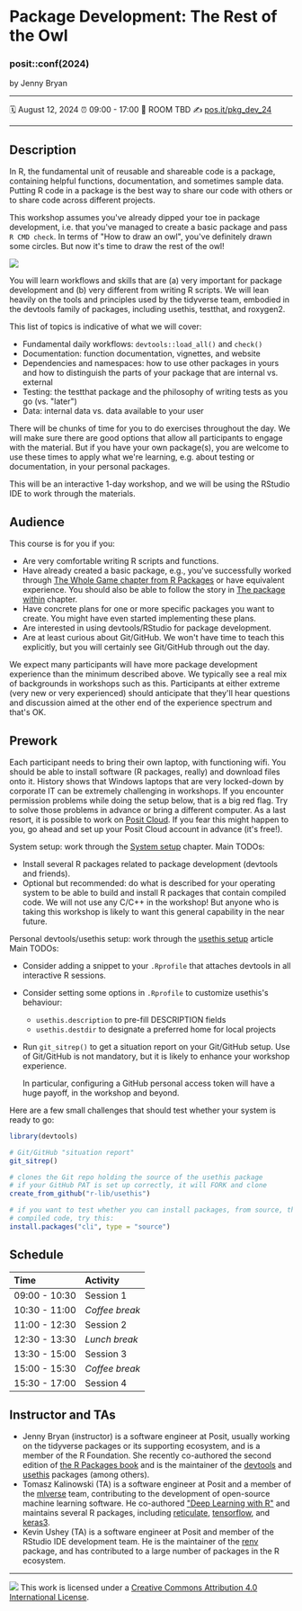 Package Development: The Rest of the Owl
================

### posit::conf(2024)

by Jenny Bryan

-----

:spiral_calendar: August 12, 2024
:alarm_clock:     09:00 - 17:00
:hotel:           ROOM TBD
:writing_hand:    [pos.it/pkg_dev_24](https://pos.it/pkg_dev_24)

-----

## Description

In R, the fundamental unit of reusable and shareable code is a package, containing helpful functions, documentation, and sometimes sample data.
Putting R code in a package is the best way to share our code with others or to share code across different projects.

This workshop assumes you've already dipped your toe in package development, i.e. that you've managed to create a basic package and pass `R CMD check`.
In terms of "How to draw an owl", you've definitely drawn some circles.
But now it's time to draw the rest of the owl!

![](https://datasciencebox.org/images/design-owl.jpg)

You will learn workflows and skills that are (a) very important for package development and (b) very different from writing R scripts.
We will lean heavily on the tools and principles used by the tidyverse team, embodied in the devtools family of packages, including usethis, testthat, and roxygen2.

This list of topics is indicative of what we will cover:

-   Fundamental daily workflows: `devtools::load_all()` and `check()`
-   Documentation: function documentation, vignettes, and website
-   Dependencies and namespaces: how to use other packages in yours and how to distinguish the parts of your package that are internal vs. external
-   Testing: the testthat package and the philosophy of writing tests as you go (vs. "later")
-   Data: internal data vs. data available to your user

There will be chunks of time for you to do exercises throughout the day.
We will make sure there are good options that allow all participants to engage with the material.
But if you have your own package(s), you are welcome to use these times to apply what we're learning, e.g. about testing or documentation, in your personal packages.

This will be an interactive 1-day workshop, and we will be using the RStudio IDE to work through the materials.

## Audience

This course is for you if you:

-   Are very comfortable writing R scripts and functions.
-   Have already created a basic package, e.g., you've successfully worked through [The Whole Game chapter from R Packages](https://r-pkgs.org/whole-game.html) or have equivalent experience. You should also be able to follow the story in [The package within](https://r-pkgs.org/package-within.html) chapter.
-   Have concrete plans for one or more specific packages you want to create. You might have even started implementing these plans.
-   Are interested in using devtools/RStudio for package development.
-   Are at least curious about Git/GitHub. We won't have time to teach this explicitly, but you will certainly see Git/GitHub through out the day.

We expect many participants will have more package development experience than the minimum described above.
We typically see a real mix of backgrounds in workshops such as this.
Participants at either extreme (very new or very experienced) should anticipate that they'll hear questions and discussion aimed at the other end of the experience spectrum and that's OK.

## Prework

Each participant needs to bring their own laptop, with functioning wifi.
You should be able to install software (R packages, really) and download files onto it.
History shows that Windows laptops that are very locked-down by corporate IT can be extremely challenging in workshops.
If you encounter permission problems while doing the setup below, that is a big red flag.
Try to solve those problems in advance or bring a different computer.
As a last resort, it is possible to work on [Posit Cloud](https://posit.cloud/).
If you fear this might happen to you, go ahead and set up your Posit Cloud account in advance (it's free!).

System setup: work through the [System setup](https://r-pkgs.org/setup.html) chapter.
Main TODOs:

* Install several R packages related to package development (devtools and friends).
* Optional but recommended: do what is described for your operating system to be able to build and install R packages that contain compiled code. We will not use any C/C++ in the workshop! But anyone who is taking this workshop is likely to want this general capability in the near future.

Personal devtools/usethis setup: work through the [usethis setup](https://usethis.r-lib.org/articles/usethis-setup.html) article
Main TODOs:

* Consider adding a snippet to your `.Rprofile` that attaches devtools in all interactive R sessions.
* Consider setting some options in `.Rprofile` to customize usethis's behaviour:
  - `usethis.description` to pre-fill DESCRIPTION fields
  - `usethis.destdir` to designate a preferred home for local projects
* Run `git_sitrep()` to get a situation report on your Git/GitHub setup.
  Use of Git/GitHub is not mandatory, but it is likely to enhance your workshop experience.

  In particular, configuring a GitHub personal access token will have a huge payoff, in the workshop and beyond.

Here are a few small challenges that should test whether your system is ready to go:

```r
library(devtools)

# Git/GitHub "situation report"
git_sitrep()

# clones the Git repo holding the source of the usethis package
# if your GitHub PAT is set up correctly, it will FORK and clone
create_from_github("r-lib/usethis")

# if you want to test whether you can install packages, from source, that have
# compiled code, try this:
install.packages("cli", type = "source")
```

## Schedule

| Time          | Activity         |
| :------------ | :--------------- |
| 09:00 - 10:30 | Session 1        |
| 10:30 - 11:00 | *Coffee break*   |
| 11:00 - 12:30 | Session 2        |
| 12:30 - 13:30 | *Lunch break*    |
| 13:30 - 15:00 | Session 3        |
| 15:00 - 15:30 | *Coffee break*   |
| 15:30 - 17:00 | Session 4        |

## Instructor and TAs

* Jenny Bryan (instructor) is a software engineer at Posit, usually working on the tidyverse packages or its supporting ecosystem, and is a member of the R Foundation. She recently co-authored the second edition of [the R Packages book](https://r-pkgs.org/) and is the maintainer of the [devtools](https://devtools.r-lib.org/) and [usethis](https://usethis.r-lib.org/) packages (among others).
* Tomasz Kalinowski (TA) is a software engineer at Posit and a member of the [mlverse](https://github.com/mlverse) team, contributing to the development of open-source machine learning software. He co-authored ["Deep Learning with R"](https://www.manning.com/books/deep-learning-with-r-second-edition) and maintains several R packages, including [reticulate](https://rstudio.github.io/reticulate/), [tensorflow](https://tensorflow.rstudio.com), and [keras3](https://keras3.posit.co).
* Kevin Ushey (TA) is a software engineer at Posit and member of the RStudio IDE development team. He is the maintainer of the [renv](https://rstudio.github.io/renv/) package, and has contributed to a large number of packages in the R ecosystem.

-----

![](https://i.creativecommons.org/l/by/4.0/88x31.png) This work is
licensed under a [Creative Commons Attribution 4.0 International
License](https://creativecommons.org/licenses/by/4.0/).
